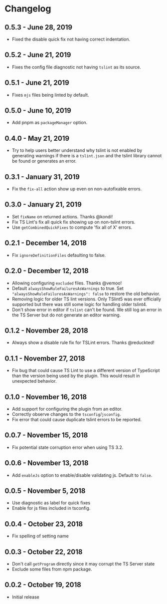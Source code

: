 # Changelog

## 0.5.3 - June 28, 2019
- Fixed the disable quick fix not having correct indentation.

## 0.5.2 - June 21, 2019
- Fixes the config file diagnostic not having `tslint` as its source.

## 0.5.1 - June 21, 2019
- Fixes `mjs` files being linted by default.

## 0.5.0 - June 10, 2019
- Add pnpm as `packageManager` option.

## 0.4.0 - May 21, 2019
- Try to help users better understand why tslint is not enabled by generating warnings if there is a `tslint.json` and the tslint library cannot be found or generates an error.

## 0.3.1 - January 31, 2019
- Fix the `fix-all` action show up even on non-autofixable errors.

## 0.3.0 - January 21, 2019
- Set `fixName` on returned actions. Thanks @kondi!
- Fix TS Lint's fix all quick fix showing up on non-tslint errors.
- Use `getCombinedQuickFixes` to compute 'fix all of X' errors. 

## 0.2.1 - December 14, 2018
- Fix `ignoreDefinitionFiles` defaulting to false.

## 0.2.0 - December 12, 2018
- Allowing configuring `excluded` files. Thanks @vemoo!
- Default `alwaysShowRuleFailuresAsWarnings` to true. Set `"alwaysShowRuleFailuresAsWarnings": false` to restore the old behavior.
- Removing logic for older TS lint versions. Only TSlint5 was ever officially supported but there was still some logic for handling older tslint4.
- Don't show error in editor if `tslint` can't be found. We still log an error in the TS Server but do not generate an editor warning.

## 0.1.2 - November 28, 2018
- Always show a disable rule fix for TSLint errors. Thanks @reduckted!

## 0.1.1 - November 27, 2018
- Fix bug that could cause TS Lint to use a different version of TypeScript than the version being used by the plugin. This would result in unexpected behavior.

## 0.1.0 - November 16, 2018
- Add support for configuring the plugin from an editor.
- Correctly observe changes to the `tsconfig`/`jsconfig`.
- Fix error that could cause duplicate tslint errors to be reported.

## 0.0.7 - November 15, 2018
- Fix potential state corruption error when using TS 3.2.

## 0.0.6 - November 13, 2018
- Add `enableJs` option to enable/disable validating js. Default to `false`.

## 0.0.5 - November 5, 2018
- Use diagnostic as label for quick fixes
- Enable for js files included in tsconfig.

## 0.0.4 - October 23, 2018
- Fix spelling of setting name

## 0.0.3 - October 22, 2018
- Don't call `getProgram` directly since it may corrupt the TS Server state
- Exclude some files from npm package.

## 0.0.2 - October 19, 2018

- Initial release
